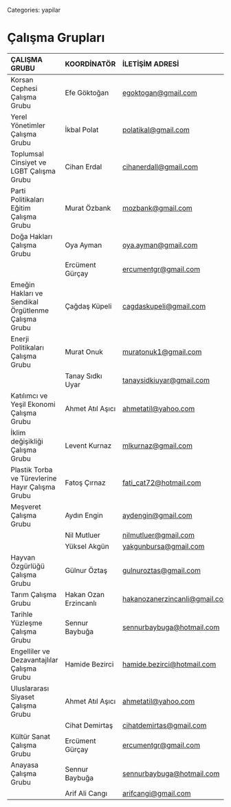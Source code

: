 Categories: yapilar

# Çalışma Grupları

ÇALIŞMA GRUBU                                       |KOORDİNATÖR           |İLETİŞİM ADRESİ              |
:---------------------------------------------------|:-------------------- |:----------------------------|
Korsan Cephesi Çalışma Grubu                        |Efe Göktoğan          |egoktogan@gmail.com
Yerel Yönetimler Çalışma Grubu                      |İkbal Polat           |polatikal@gmail.com
Toplumsal Cinsiyet ve LGBT Çalışma Grubu            |Cihan Erdal           |cihanerdall@gmail.com
Parti Politikaları Eğitim Çalışma Grubu             |Murat Özbank          |mozbank@gmail.com
Doğa Hakları Çalışma Grubu                          |Oya Ayman             |oya.ayman@gmail.com
                                                    |Ercüment Gürçay       |ercumentgr@gmail.com
Emeğin Hakları ve Sendikal Örgütlenme Çalışma Grubu |Çağdaş Küpeli         |cagdaskupeli@gmail.com
Enerji Politikaları Çalışma Grubu                   |Murat Onuk            |muratonuk1@gmail.com
                                                    |Tanay Sıdkı Uyar	     |tanaysidkiuyar@gmail.com
Katılımcı ve Yeşil Ekonomi Çalışma Grubu	          |Ahmet Atıl Aşıcı	     |ahmetatil@yahoo.com
İklim değişikliği Çalışma Grubu                     |Levent Kurnaz         |mlkurnaz@gmail.com
Plastik Torba ve Türevlerine Hayır Çalışma Grubu    |Fatoş Çırnaz          |fati_cat72@hotmail.com
Meşveret Çalışma Grubu                              |Aydın Engin           |aydengin@gmail.com
                                                    |Nil Mutluer           |nilmutluer@gmail.com
                                                    |Yüksel Akgün	         |yakgunbursa@gmail.com
Hayvan Özgürlüğü Çalışma Grubu                      |Gülnur Öztaş          |gulnuroztas@gmail.com
Tarım Çalışma Grubu                                 |Hakan Ozan Erzincanlı |hakanozanerzincanli@gmail.com
Tarihle Yüzleşme Çalışma Grubu                      |Sennur Baybuğa        |sennurbaybuga@hotmail.com
Engelliler ve Dezavantajlılar Çalışma Grubu         |Hamide Bezirci        |hamide.bezirci@hotmail.com
Uluslararası Siyaset Çalışma Grubu                  |Ahmet Atıl Aşıcı      |ahmetatil@yahoo.com
                                                    |Cihat Demirtaş	       |cihatdemirtas@gmail.com
Kültür Sanat Çalışma Grubu                          |Ercüment Gürçay       |ercumentgr@gmail.com
Anayasa Çalışma Grubu	                              |Sennur Baybuğa        |sennurbaybuga@hotmail.com
                                                    |Arif Ali Cangı	       |arifcangi@gmail.com